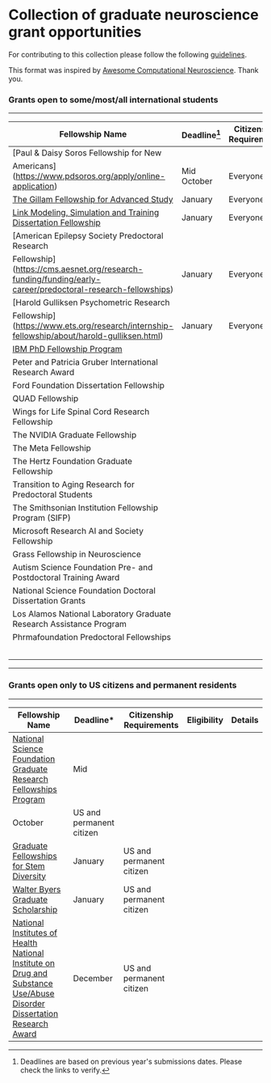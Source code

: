 # Collection of graduate neuroscience grant opportunities

For contributing to this collection please follow the following [guidelines](contributing.md). 

This format was inspired by [Awesome Computational
Neuroscience](https://github.com/eselkin/awesome-computational-neuroscience/tree/master). Thank you. 

### Grants open to some/most/all international students 
---

| Fellowship Name | Deadline[^*]| Citizenship Requirements | Eligibility | Details | 
| --------------- | ----------- | ------------------------ | ----------- | ------- | 
| [Paul & Daisy Soros Fellowship for New
Americans](https://www.pdsoros.org/apply/online-application) | Mid October | Everyone | | |
| [The Gillam Fellowship for Advanced Study](https://www.hhmi.org/programs/gilliam-fellows#Eligibility) | January | Everyone | | |
| [Link Modeling, Simulation and Training Dissertation Fellowship](https://linksim.org/) | January | Everyone | | |
| [American Epilepsy Society Predoctoral Research
Fellowship](https://cms.aesnet.org/research-funding/funding/early-career/predoctoral-research-fellowships) | January | Everyone | | |
| [Harold Gulliksen Psychometric Research
Fellowship](https://www.ets.org/research/internship-fellowship/about/harold-gulliksen.html) | January | Everyone | | |
| [IBM PhD Fellowship Program](https://research.ibm.com/university/awards/fellowships.html) | | | | |
| Peter and Patricia Gruber International Research Award| | | | |
| Ford Foundation Dissertation Fellowship | | | | |
| QUAD Fellowship| | | | |
| Wings for Life Spinal Cord Research Fellowship| | | | |
| The NVIDIA Graduate Fellowship| | | | |
| The Meta Fellowship| | | | |
| The Hertz Foundation Graduate Fellowship| | | | |
| Transition to Aging Research for Predoctoral Students| | | | |
| The Smithsonian Institution Fellowship Program (SIFP)| | | | |
| Microsoft Research AI and Society Fellowship| | | | |
| Grass Fellowship in Neuroscience| | | | |
| Autism Science Foundation Pre- and Postdoctoral Training Award| | | | |
| National Science Foundation Doctoral Dissertation Grants| | | | |
| Los Alamos National Laboratory Graduate Research Assistance Program| | | | |
| Phrmafoundation Predoctoral Fellowships| | | | |
| | | | | |
| | | | | |
| | | | | |
| | | | | |
| | | | | |

---

### Grants open only to US citizens and permanent residents 
---
| Fellowship Name | Deadline*| Citizenship Requirements | Eligibility | Details | 
| --------------- | -------- | ------------------------ | ----------- | ------- | 
| [National Science Foundation Graduate Research Fellowships Program](https://www.nsfgrfp.org/) | Mid
October | US and permanent citizen | | |
| [Graduate Fellowships for Stem Diversity](https://stemfellowships.org/) | January | US and permanent citizen | | |
| [Walter Byers Graduate Scholarship](https://www.ncaa.org/sports/2013/11/21/walter-byers-graduate-scholarship.aspx) | January | US and permanent citizen | | |
| [National Institutes of Health National Institute on Drug and Substance Use/Abuse Disorder Dissertation Research Award](https://grants.nih.gov/grants/guide/pa-files/PAR-23-194.html#_Section_III._Eligibility) | December | US and permanent citizen | | |

[^*]: Deadlines are based on previous year's submissions dates. Please check the links to verify.
